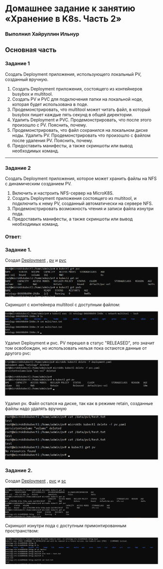 # Домашнее задание к занятию «Хранение в K8s. Часть 2»

### Выполнил Хайруллин Ильнур

## Основная часть

### Задание 1 
Создать Deployment приложения, использующего локальный PV, созданный вручную.

1. Создать Deployment приложения, состоящего из контейнеров busybox и multitool.
2. Создать PV и PVC для подключения папки на локальной ноде, которая будет использована в поде.
3. Продемонстрировать, что multitool может читать файл, в который busybox пишет каждые пять секунд в общей директории. 
4. Удалить Deployment и PVC. Продемонстрировать, что после этого произошло с PV. Пояснить, почему.
5. Продемонстрировать, что файл сохранился на локальном диске ноды. Удалить PV.  Продемонстрировать что произошло с файлом после удаления PV. Пояснить, почему.
5. Предоставить манифесты, а также скриншоты или вывод необходимых команд.

------

### Задание 2


Создать Deployment приложения, которое может хранить файлы на NFS с динамическим созданием PV.

1. Включить и настроить NFS-сервер на MicroK8S.
2. Создать Deployment приложения состоящего из multitool, и подключить к нему PV, созданный автоматически на сервере NFS.
3. Продемонстрировать возможность чтения и записи файла изнутри пода. 
4. Предоставить манифесты, а также скриншоты или вывод необходимых команд.



### Ответ:

### Задание 1.

Создал [Deployment](https://github.com/khayrullinii/devops-netology/blob/master/12-kuber-07-volume2-K8S-khayrullin/deployment.yaml) , [pv](https://github.com/khayrullinii/devops-netology/blob/master/12-kuber-07-volume2-K8S-khayrullin/pv.yaml) и [pvс](https://github.com/khayrullinii/devops-netology/blob/master/12-kuber-07-volume2-K8S-khayrullin/pvс.yaml)

![1](img/1.png)

Скриншот с контейнера multitool c доступным файлом:

![2](img/2.png)

Удалил Deployment и pvc. PV перешел в статус "RELEASED", это значит том освобожден, но использовать нельзя пока остаются данные от другого pvc:

![3](img/3.png)

Удалил pv. Файл остался на диске, так как в режиме retain, созданные файлы надо удалять вручную

![4](img/4.png)

### Задание 2.

Создал [Deployment](https://github.com/khayrullinii/devops-netology/blob/master/12-kuber-07-volume2-K8S-khayrullin/nfs_depl.yaml) , [pvc](https://github.com/khayrullinii/devops-netology/blob/master/12-kuber-07-volume2-K8S-khayrullin/pvc_nfs.yaml) и [sc](https://github.com/khayrullinii/devops-netology/blob/master/12-kuber-07-volume2-K8S-khayrullin/nfs_sc.yaml)

![5](img/5.png)

Скриншот изнутри пода с доступным примонтированным пространством:

![6](img/6.png)